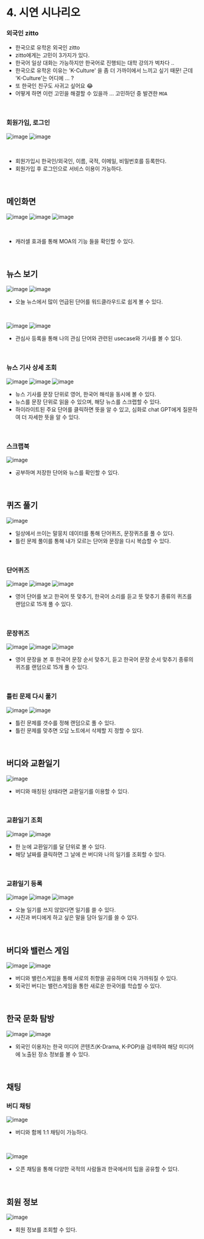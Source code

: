 # 4. 시연 시나리오

### 외국인 zitto

- 한국으로 유학온 외국인 zitto
- zitto에게는 고민이 3가지가 있다. 
- 한국어 일상 대화는 가능하지만 한국어로 진행되는 대학 강의가 벅차다 .. 
- 한국으로 유학온 이유는 'K-Culture' 을 좀 더 가까이에서 느끼고 싶기 때문! 근데 'K-Culture'는 어디에 ... ? 
- 또 한국인 친구도 사귀고 싶어요 😂 
- 어떻게 하면 이런 고민을 해결할 수 있을까 ... 고민하던 중 발견한 `MOA`

<br/>

### 회원가입, 로그인

![image](https://github.com/harinplz/algorithm_study/assets/62701446/97d70029-6b0a-4b36-b7db-b77092072854)
![image](https://github.com/harinplz/algorithm_study/assets/62701446/0b76433e-a924-4069-98eb-cdf693509430)

<br/>

- 회원가입시 한국인/외국인, 이름, 국적, 이메일, 비밀번호를 등록한다.
- 회원가입 후 로그인으로 서비스 이용이 가능하다.

<br/>

## 메인화면

![image](https://github.com/harinplz/algorithm_study/assets/62701446/abc255f3-64f1-4349-bba0-af8fc0a4bc13)
![image](https://github.com/harinplz/algorithm_study/assets/62701446/42cefccd-b27f-46ec-aad2-9f929e5843ce)
![image](https://github.com/harinplz/algorithm_study/assets/62701446/80125e75-06ff-4563-885b-6b585648cd1b)

<br/>

- 캐러셀 효과를 통해 MOA의 기능 들을 확인할 수 있다.

<br/>

## 뉴스 보기

![image](https://github.com/harinplz/algorithm_study/assets/62701446/2fb7e25a-5070-42c1-b415-b05f584ec159)
![image](https://github.com/harinplz/algorithm_study/assets/62701446/513f595a-1081-4520-8a4c-7c9ffdecf2ad)


- 오늘 뉴스에서 많이 언급된 단어를 워드클라우드로 쉽게 볼 수 있다.

<br/>

![image](https://github.com/harinplz/algorithm_study/assets/62701446/3a87abcd-2f84-4f4e-a6a2-38fef0c8bed9)
![image](https://github.com/harinplz/algorithm_study/assets/62701446/18c9a8a1-02c1-4618-88d0-fa70d6d76fd6)

- 관심사 등록을 통해 나의 관심 단어와 관련된 usecase와 기사를 볼 수 있다.

<br/>

### 뉴스 기사 상세 조회

![image](https://github.com/harinplz/algorithm_study/assets/62701446/4813d0ca-82b5-4bb4-bebf-12d00db5f67a)
![image](https://github.com/harinplz/algorithm_study/assets/62701446/e388f191-9a2e-48b4-aaa9-01695c858efd)
![image](https://github.com/harinplz/algorithm_study/assets/62701446/61301e52-dee6-4034-8fc7-f995b4ed603c)

- 뉴스 기사를 문장 단위로 영어, 한국어 해석을 동시에 볼 수 있다.
- 뉴스를 문장 단위로 읽을 수 있으며, 해당 뉴스를 스크랩할 수 있다.
- 하이라이트된 주요 단어를 클릭하면 뜻을 알 수 있고, 심화로 chat GPT에게 질문하여 더 자세한 뜻을 알 수 있다.

<br/>

### 스크랩북

![image](https://github.com/harinplz/algorithm_study/assets/62701446/ad4eeb6d-87a6-4c8c-a06e-5704fa39b5af)

- 공부하며 저장한 단어와 뉴스를 확인할 수 있다. 

<br/>

## 퀴즈 풀기

![image](https://github.com/harinplz/algorithm_study/assets/62701446/e38f7036-54e1-48d1-8b8e-eacd6456693a)

- 일상에서 쓰이는 말뭉치 데이터를 통해 단어퀴즈, 문장퀴즈를 풀 수 있다.
- 틀린 문제 풀이를 통해 내가 모르는 단어와 문장을 다시 복습할 수 있다.

<br/>

### 단어퀴즈

![image](https://github.com/harinplz/algorithm_study/assets/62701446/2456e149-cda2-47c4-9acd-085a61a61a10)
![image](https://github.com/harinplz/algorithm_study/assets/62701446/e36d265c-ed94-4617-b512-fff74f31dc25)
![image](https://github.com/harinplz/algorithm_study/assets/62701446/6189496b-e9e1-4073-a035-e2a830a0a5b1)

- 영어 단어를 보고 한국어 뜻 맞추기, 한국어 소리를 듣고 뜻 맞추기 종류의 퀴즈를 랜덤으로 15개 풀 수 있다.

<br/>

### 문장퀴즈


![image](https://github.com/harinplz/algorithm_study/assets/62701446/ceb00500-cae0-40e4-be4c-ee801f822231)
![image](https://github.com/harinplz/algorithm_study/assets/62701446/5c62405a-3484-4f39-a476-719004f9cfd6)
![image](https://github.com/harinplz/algorithm_study/assets/62701446/b89e5d93-1dbb-4cbd-9683-53a72166adc3)

- 영어 문장을 본 후 한국어 문장 순서 맞추기, 듣고 한국어 문장 순서 맞추기 종류의 퀴즈를 랜덤으로 15개 풀 수 있다.

<br/>

### 틀린 문제 다시 풀기

![image](https://github.com/harinplz/algorithm_study/assets/62701446/df4b7507-9fc1-4ba2-9d38-0da0dc934af5)
![image](https://github.com/harinplz/algorithm_study/assets/62701446/f563990f-f3cf-4b78-b68c-9a6c6945f16f)

- 틀린 문제를 갯수를 정해 랜덤으로 풀 수 있다.
- 틀린 문제를 맞추면 오답 노트에서 삭제할 지 정할 수 있다.

<br/>

## 버디와 교환일기

![image](https://github.com/harinplz/algorithm_study/assets/62701446/afca9049-1b91-4c45-9151-bb59a1dfac5e)

- 버디와 매칭된 상태라면 교환일기를 이용할 수 있다.

<br/>

### 교환일기 조회

![image](https://github.com/harinplz/algorithm_study/assets/62701446/447e4602-7512-4c88-ac1a-68a7721168b1)
![image](https://github.com/harinplz/algorithm_study/assets/62701446/1486701f-3136-40de-92fb-9e330ddfd5f9)

- 한 눈에 교환일기를 달 단위로 볼 수 있다.
- 해당 날짜를 클릭하면 그 날에 쓴 버디와 나의 일기를 조회할 수 있다.

<br/>

### 교환일기 등록

![image](https://github.com/harinplz/algorithm_study/assets/62701446/0bb8ec97-299e-479c-a8b0-188c5eab5231)
![image](https://github.com/harinplz/algorithm_study/assets/62701446/87c4712e-823c-4ddf-8b69-366936531376)
![image](https://github.com/harinplz/algorithm_study/assets/62701446/272e94e8-4d48-4255-8181-180fee32fb4f)

- 오늘 일기를 쓰지 않았다면 일기를 쓸 수 있다.
- 사진과 버디에게 하고 싶은 말을 담아 일기를 쓸 수 있다.

<br/>

## 버디와 밸런스 게임

![image](https://github.com/harinplz/algorithm_study/assets/62701446/3411d388-7415-43c3-a0da-4cc1c464dcd5)
![image](https://github.com/harinplz/algorithm_study/assets/62701446/fecc8a47-ee93-4194-8759-750ea002026f)

- 버디와 밸런스게임을 통해 서로의 취향을 공유하며 더욱 가까워질 수 있다.
- 외국인 버디는 밸런스게임을 통한 새로운 한국어를 학습할 수 있다.

<br/>

## 한국 문화 탐방

![image](https://github.com/harinplz/algorithm_study/assets/62701446/9c622e64-e935-4ccf-b7ed-1994f8c80a32)
![image](https://github.com/harinplz/algorithm_study/assets/62701446/517e75b4-a491-475e-8e2d-f678e9999968)

- 외국인 이용자는 한국 미디어 콘텐츠(K-Drama, K-POP)을 검색하여 해당 미디어에 노출된 장소 정보를 볼 수 있다.


<br/>

## 채팅

### 버디 채팅
![image](https://github.com/harinplz/algorithm_study/assets/62701446/19ae1079-6ca9-4cda-93ef-05e9696050f9)

- 버디와 함께 1:1 채팅이 가능하다.

<br/>

![image](https://github.com/harinplz/algorithm_study/assets/62701446/9185c220-a6ae-4ab8-ac62-d8294810e507)

- 오픈 채팅을 통해 다양한 국적의 사람들과 한국에서의 팁을 공유할 수 있다.

<br/>

## 회원 정보

![image](https://github.com/harinplz/algorithm_study/assets/62701446/5471608e-b828-4999-ac9a-ae9da50f4792)

- 회원 정보를 조회할 수 있다. 


